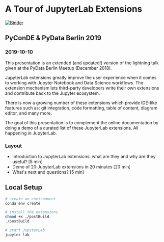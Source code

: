 # A Tour of JupyterLab Extensions

[![Binder](https://mybinder.org/badge_logo.svg)](https://mybinder.org/v2/gh/jtpio/a-tour-of-jupyterlab-extensions/master?urlpath=lab%2Ftree%2Fpresentation.ipynb)

## PyConDE & PyData Berlin 2019

### 2019-10-10

This presentation is an extended (and updated!) version of the lightning talk given at the PyData Berlin Meetup (December 2018).

JupyterLab extensions greatly improve the user experience when it comes to working with Jupyter Notebook and Data Science workflows. The extension mechanism lets third-party developers write their own extensions and contribute back to the Jupyter ecosystem.

There is now a growing number of these extensions which provide IDE-like features such as: git integration, code formatting, table of content, diagram editor, and many more.

The goal of this presentation is to complement the online documentation by doing a demo of a curated list of these JupyterLab extensions. All happening in JupyterLab.

### Layout

- Introduction to JupyterLab extensions: what are they and why are they useful? [5 min]
- Demo of 20 JupyterLab extensions in 20 minutes [20 min]
- What's next and questions? [5 min]

## Local Setup

```bash
# create an environment
conda env create

# install the extensions
chmod +x ./postBuild
./postBuild

# start JupyterLab
jupyter lab
```

